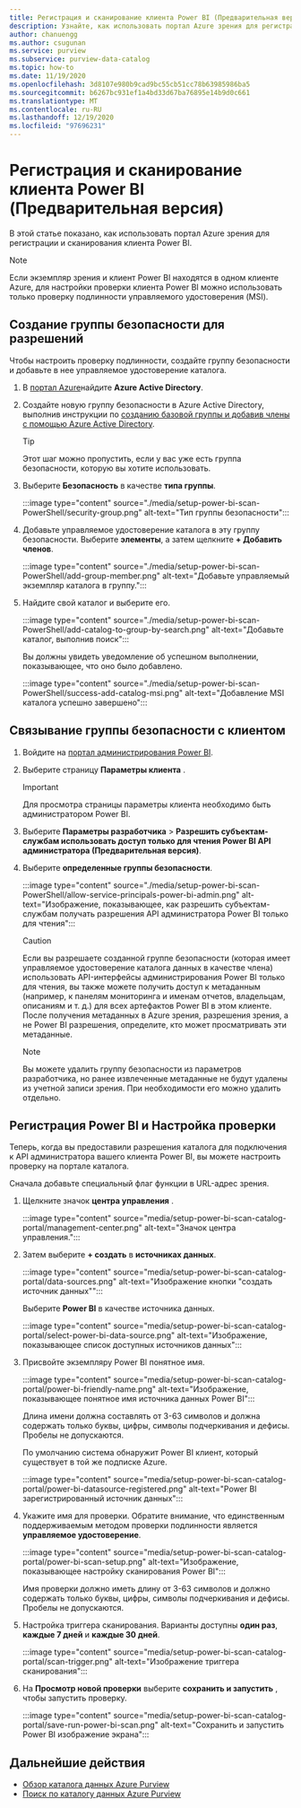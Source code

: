 ```yaml
---
title: Регистрация и сканирование клиента Power BI (Предварительная версия)
description: Узнайте, как использовать портал Azure зрения для регистрации и сканирования клиента Power BI.
author: chanuengg
ms.author: csugunan
ms.service: purview
ms.subservice: purview-data-catalog
ms.topic: how-to
ms.date: 11/19/2020
ms.openlocfilehash: 3d8107e980b9cad9bc55cb51cc78b63985986ba5
ms.sourcegitcommit: b6267bc931ef1a4bd33d67ba76895e14b9d0c661
ms.translationtype: MT
ms.contentlocale: ru-RU
ms.lasthandoff: 12/19/2020
ms.locfileid: "97696231"
---
```

# <a name="register-and-scan-a-power-bi-tenant-preview"></a>Регистрация и сканирование клиента Power BI (Предварительная версия)

В этой статье показано, как использовать портал Azure зрения для регистрации и сканирования клиента Power BI.

> [!Note]
> Если экземпляр зрения и клиент Power BI находятся в одном клиенте Azure, для настройки проверки клиента Power BI можно использовать только проверку подлинности управляемого удостоверения (MSI). 

## <a name="create-a-security-group-for-permissions"></a>Создание группы безопасности для разрешений

Чтобы настроить проверку подлинности, создайте группу безопасности и добавьте в нее управляемое удостоверение каталога.

1. В [портал Azure](https://portal.azure.com)найдите **Azure Active Directory**.
1. Создайте новую группу безопасности в Azure Active Directory, выполнив инструкции по [созданию базовой группы и добавив члены с помощью Azure Active Directory](https://docs.microsoft.com/azure/active-directory/fundamentals/active-directory-groups-create-azure-portal).

    > [!Tip]
    > Этот шаг можно пропустить, если у вас уже есть группа безопасности, которую вы хотите использовать.

1. Выберите **Безопасность** в качестве **типа группы**.

    :::image type="content" source="./media/setup-power-bi-scan-PowerShell/security-group.png" alt-text="Тип группы безопасности":::

1. Добавьте управляемое удостоверение каталога в эту группу безопасности. Выберите **элементы**, а затем щелкните **+ Добавить членов**.

    :::image type="content" source="./media/setup-power-bi-scan-PowerShell/add-group-member.png" alt-text="Добавьте управляемый экземпляр каталога в группу.":::

1. Найдите свой каталог и выберите его.

    :::image type="content" source="./media/setup-power-bi-scan-PowerShell/add-catalog-to-group-by-search.png" alt-text="Добавьте каталог, выполнив поиск":::

    Вы должны увидеть уведомление об успешном выполнении, показывающее, что оно было добавлено.

    :::image type="content" source="./media/setup-power-bi-scan-PowerShell/success-add-catalog-msi.png" alt-text="Добавление MSI каталога успешно завершено":::

## <a name="associate-the-security-group-with-the-tenant"></a>Связывание группы безопасности с клиентом

1. Войдите на [портал администрирования Power BI](https://app.powerbi.com/admin-portal/tenantSettings).
1. Выберите страницу **Параметры клиента** .

    > [!Important]
    > Для просмотра страницы параметры клиента необходимо быть администратором Power BI.

1. Выберите **Параметры разработчика**  >  **Разрешить субъектам-службам использовать доступ только для чтения Power BI API администратора (Предварительная версия)**.
1. Выберите **определенные группы безопасности**.

    :::image type="content" source="./media/setup-power-bi-scan-PowerShell/allow-service-principals-power-bi-admin.png" alt-text="Изображение, показывающее, как разрешить субъектам-службам получать разрешения API администратора Power BI только для чтения":::

    > [!Caution]
    > Если вы разрешаете созданной группе безопасности (которая имеет управляемое удостоверение каталога данных в качестве члена) использовать API-интерфейсы администрирования Power BI только для чтения, вы также можете получить доступ к метаданным (например, к панелям мониторинга и именам отчетов, владельцам, описаниям и т. д.) для всех артефактов Power BI в этом клиенте. После получения метаданных в Azure зрения, разрешения зрения, а не Power BI разрешения, определите, кто может просматривать эти метаданные.

    > [!Note]
    > Вы можете удалить группу безопасности из параметров разработчика, но ранее извлеченные метаданные не будут удалены из учетной записи зрения. При необходимости его можно удалить отдельно.

## <a name="register-your-power-bi-and-set-up-a-scan"></a>Регистрация Power BI и Настройка проверки

Теперь, когда вы предоставили разрешения каталога для подключения к API администратора вашего клиента Power BI, вы можете настроить проверку на портале каталога.

Сначала добавьте специальный флаг функции в URL-адрес зрения. 

1. Щелкните значок **центра управления** .

    :::image type="content" source="media/setup-power-bi-scan-catalog-portal/management-center.png" alt-text="Значок центра управления.":::

1. Затем выберите **+ создать** в **источниках данных**.

    :::image type="content" source="media/setup-power-bi-scan-catalog-portal/data-sources.png" alt-text="Изображение кнопки &quot;создать источник данных&quot;":::

    Выберите **Power BI** в качестве источника данных.

    :::image type="content" source="media/setup-power-bi-scan-catalog-portal/select-power-bi-data-source.png" alt-text="Изображение, показывающее список доступных источников данных":::

1. Присвойте экземпляру Power BI понятное имя.

    :::image type="content" source="media/setup-power-bi-scan-catalog-portal/power-bi-friendly-name.png" alt-text="Изображение, показывающее понятное имя источника данных Power BI":::

    Длина имени должна составлять от 3-63 символов и должна содержать только буквы, цифры, символы подчеркивания и дефисы.  Пробелы не допускаются.

    По умолчанию система обнаружит Power BI клиент, который существует в той же подписке Azure.

    :::image type="content" source="media/setup-power-bi-scan-catalog-portal/power-bi-datasource-registered.png" alt-text="Power BI зарегистрированный источник данных":::

1. Укажите имя для проверки. Обратите внимание, что единственным поддерживаемым методом проверки подлинности является **управляемое удостоверение**.

    :::image type="content" source="media/setup-power-bi-scan-catalog-portal/power-bi-scan-setup.png" alt-text="Изображение, показывающее настройку сканирования Power BI":::

    Имя проверки должно иметь длину от 3-63 символов и должно содержать только буквы, цифры, символы подчеркивания и дефисы.  Пробелы не допускаются.

1. Настройка триггера сканирования. Варианты доступны **один раз**, **каждые 7 дней** и **каждые 30 дней**.

    :::image type="content" source="media/setup-power-bi-scan-catalog-portal/scan-trigger.png" alt-text="Изображение триггера сканирования":::

1. На **Просмотр новой проверки** выберите **сохранить и запустить** , чтобы запустить проверку.

    :::image type="content" source="media/setup-power-bi-scan-catalog-portal/save-run-power-bi-scan.png" alt-text="Сохранить и запустить Power BI изображение экрана":::

## <a name="next-steps"></a>Дальнейшие действия

- [Обзор каталога данных Azure Purview](how-to-browse-catalog.md)
- [Поиск по каталогу данных Azure Purview](how-to-search-catalog.md)